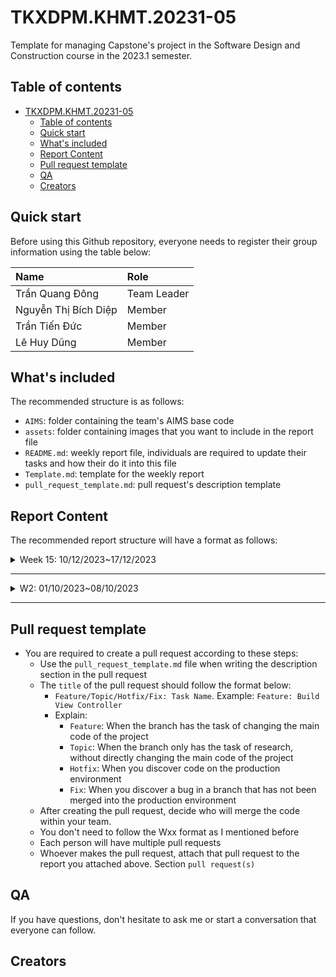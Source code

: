 # TKXDPM.KHMT.20231-05
Template for managing Capstone's project in the Software Design and Construction course in the 2023.1 semester.

## Table of contents

- [TKXDPM.KHMT.20231-05](#tkxdpmvn20231-01)
    - [Table of contents](#table-of-contents)
    - [Quick start](#quick-start)
    - [What's included](#whats-included)
    - [Report Content](#report-content)
    - [Pull request template](#pull-request-template)
    - [QA](#qa)
    - [Creators](#creators)

## Quick start

Before using this Github repository, everyone needs to register their group information using the table below:

| Name                 | Role        |
| :-------------       | :---------- |
| Trần Quang Đông      | Team Leader |
| Nguyễn Thị Bích Diệp | Member      |
| Trần Tiến Đức        | Member      |
| Lê Huy Dũng          | Member      |
## What's included

The recommended structure is as follows:

- `AIMS`: folder containing the team's AIMS base code
- `assets`: folder containing images that you want to include in the report file
- `README.md`: weekly report file, individuals are required to update their tasks and how their do it into this file
- `Template.md`: template for the weekly report
- `pull_request_template.md`: pull request's description template

## Report Content

The recommended report structure will have a format as follows:

<details>
  <summary>Week 15: 10/12/2023~17/12/2023 </summary>
<br>
<details>
<summary>Trần Quang Đông</summary>
<br>

- Assigned tasks:
    - Task: Đánh giá SOLID cho package controller
    - Task 2
    - ...

- Implementation details:
    - Pull Request(s):
    - Specific implementation details:
        - Đánh giá package controller:
        - Tuân thủ một số nguyên tắc trong SOLID, (chủ yếu là SRP)
        - Có thể cải thiện bằng cách tách nhỏ một số function, do có một số function đang hoạt động quá nhiều chức năng
        - Một số lớp phụ thuộc quá nhiều vào lớp bên ngoài, cần giảm bớt sự phụ thuộc

</details>

<details>
<summary>Team Member 2</summary>
<br>

- Assigned tasks:
    - Task 1
    - Task 2
    - ...

- Implementation details:
    - Pull Request(s): [Attach links to your pull requests here. You can attach multiple pull requests]()
    - Specific implementation details:
        - Describe specific in detail what you did last week
        - You can attach images if you want

</details>



</details>

---

<details>
  <summary>W2: 01/10/2023~08/10/2023 </summary>
<br>
<details>
<summary>Team Member 1</summary>
<br>

- Assigned tasks:
    - Task 1
    - Task 2
    - ...

- Implementation details:
    - Pull Request(s): [Attach links to your pull requests here. You can attach multiple pull requests]()
    - Specific implementation details:
        - Describe specific in detail what you did last week
        - You can attach images if you want

</details>

<details>
<summary>Team Member 2</summary>
<br>

- Assigned tasks:
    - Task 1
    - Task 2
    - ...

- Implementation details:
    - Pull Request(s): [Attach links to your pull requests here. You can attach multiple pull requests]()
    - Specific implementation details:
        - Describe specific in detail what you did last week
        - You can attach images if you want

</details>

</details>

---

## Pull request template

- You are required to create a pull request according to these steps:
    - Use the `pull_request_template.md` file when writing the description section in the pull request
    - The `title` of the pull request should follow the format below:
        - `Feature/Topic/Hotfix/Fix: Task Name`. Example: `Feature: Build View Controller`
        - Explain:
            - `Feature`: When the branch has the task of changing the main code of the project
            - `Topic`: When the branch only has the task of research, without directly changing the main code of the project
            - `Hotfix`: When you discover code on the production environment
            - `Fix`: When you discover a bug in a branch that has not been merged into the production environment
    - After creating the pull request, decide who will merge the code within your team.
    - You don't need to follow the Wxx format as I mentioned before
    - Each person will have multiple pull requests
    - Whoever makes the pull request, attach that pull request to the report you attached above. Section `pull request(s)`

## QA

If you have questions, don't hesitate to ask me or start a conversation that everyone can follow.
## Creators
